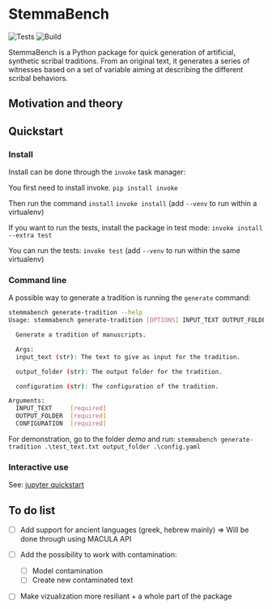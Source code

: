 # StemmaBench

![Tests](https://github.com/metz-theolab/stemmabench/workflows/Unittests%20and%20lint/badge.svg)
![Build](https://github.com/metz-theolab/stemmabench/workflows/Build/badge.svg)

StemmaBench is a Python package for quick generation of artificial, synthetic scribal traditions. From an original text, it generates a series of witnesses based on a set of variable aiming at describing the different scribal behaviors.

## Motivation and theory

## Quickstart

### Install

Install can be done through the `invoke` task manager:

You first need to install invoke.
`pip install invoke`

Then run the command `install`
`invoke install`
(add `--venv` to run within a virtualenv)

If you want to run the tests, install the package in test mode:
`invoke install --extra test`

You can run the tests:
`invoke test`
(add `--venv` to run within the same virtualenv)

### Command line

A possible way to generate a tradition is running the `generate` command:

```bash
stemmabench generate-tradition --help
Usage: stemmabench generate-tradition [OPTIONS] INPUT_TEXT OUTPUT_FOLDER CONFIGURATION

  Generate a tradition of manuscripts.

  Args:
  input_text (str): The text to give as input for the tradition.

  output_folder (str): The output folder for the tradition.

  configuration (str): The configuration of the tradition.

Arguments:
  INPUT_TEXT     [required]
  OUTPUT_FOLDER  [required]
  CONFIGURATION  [required]
```

For demonstration, go to the folder _demo_ and run:
`stemmabench generate-tradition .\test_text.txt output_folder .\config.yaml`

### Interactive use

See: [jupyter quickstart](https://github.com/SphRbtHyk/stemmabench/blob/main/docs/quickstart.ipynb)

## To do list

- [ ] Add support for ancient languages (greek, hebrew mainly) => Will be done through using MACULA API

- [ ] Add the possibility to work with contamination:
  - [ ] Model contamination
  - [ ] Create new contaminated text

- [ ] Make vizualization more resiliant + a whole part of the package
